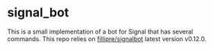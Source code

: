 # signal_bot

This is a small implementation of a bot for Signal that has several commands. This repo relies on [fillipre/signalbot](https://github.com/fillipre/signalbot) latest version v0.12.0.
